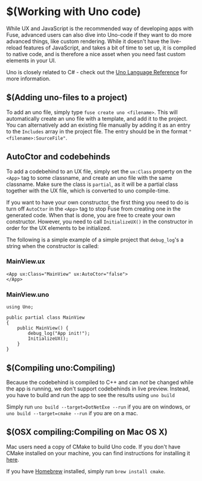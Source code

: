 # $(Working with Uno code)

While UX and JavaScript is the recommended way of developing apps with Fuse, advanced users can also dive into Uno-code if they want to do more advanced things, like custom rendering. While it doesn't have the live-reload features of JavaScript, and takes a bit of time to set up, it is compiled to native code, and is therefore a nice asset when you need fast custom elements in your UI.

Uno is closely related to C# - check out the [Uno Language Reference](https://www.fusetools.com/developers/guides/unolang) for more information.

## $(Adding uno-files to a project)

To add an uno file, simply type `fuse create uno <filename>`. This will automatically create an uno file with a template, and add it to the project. You can alternatively add an existing file manually by adding it as an entry to the `Includes` array in the project file. The entry should be in the format `"<filename>:SourceFile"`.

## AutoCtor and codebehinds

To add a codebehind to an UX file, simply set the `ux:Class` property on the `<App>` tag to some classname, and create an uno file with the same classname. Make sure the class is `partial`, as it will be a partial class together with the UX file, which is converted to uno compile-time.

If you want to have your own constructor, the first thing you need to do is turn off `AutoCtor` in the `<App>` tag to stop Fuse from creating one in the generated code. When that is done, you are free to create your own constructor. However, you need to call `InitializeUX()` in the constructor in order for the UX elements to be initialized.

The following is a simple example of a simple project that `debug_log`'s a string when the constructor is called:

### MainView.ux

```ux
<App ux:Class="MainView" ux:AutoCtor="false">
</App>
```

### MainView.uno

```uno
using Uno;

public partial class MainView
{
	public MainView() {
		debug_log("App init!");
		InitializeUX();
	}
}
```

## $(Compiling uno:Compiling)

Because the codebehind is compiled to C++ and can *not* be changed while the app is running, we don't support codebehinds in live preview. Instead, you have to build and run the app to see the results using `uno build`

Simply run `uno build --target=DotNetExe --run` if you are on windows, or `uno build --target=cmake --run` if you are on a mac.

## $(OSX compiling:Compiling on Mac OS X)

Mac users need a copy of CMake to build Uno code.
If you don't have CMake installed on your machine, you can find instructions for installing it [here](http://www.cmake.org/install/).

If you have [Homebrew](http://brew.sh/) installed, simply run `brew install cmake`.
